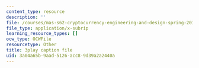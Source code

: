 ```yaml
---
content_type: resource
description: ''
file: /courses/mas-s62-cryptocurrency-engineering-and-design-spring-2018/3a04a65b9aad5126acc89d39a2a2440a_U2yAcsj7P_E.vtt
file_type: application/x-subrip
learning_resource_types: []
ocw_type: OCWFile
resourcetype: Other
title: 3play caption file
uid: 3a04a65b-9aad-5126-acc8-9d39a2a2440a
---
```

